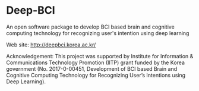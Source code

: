 # Deep-BCI
An open software package to develop BCI based brain and cognitive computing technology for recognizing user's intention using deep learning

Web site: http://deepbci.korea.ac.kr/

Acknowledgement: This project was supported by Institute for Information & Communications Technology Promotion (IITP) grant
funded by the Korea government (No. 2017-0-00451, Development of BCI based Brain and Cognitive Computing Technology for Recognizing User’s Intentions using Deep Learning).
